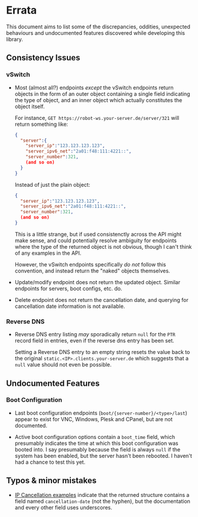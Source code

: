 # Errata

This document aims to list some of the discrepancies, oddities, unexpected behaviours and undocumented features discovered while developing this library.

## Consistency Issues

### vSwitch
* Most (almost all?) endpoints *except* the vSwitch endpoints return objects in the form of an outer object containing a single field indicating the type of object, and an
  inner object which actually constitutes the object itself.
  
  For instance, `GET https://robot-ws.your-server.de/server/321` will return something like:
  ```json
  {
    "server":{
      "server_ip":"123.123.123.123",
      "server_ipv6_net":"2a01:f48:111:4221::",
      "server_number":321,
      (and so on)
    }
  }
  ```
  Instead of just the plain object:
  ```json
  {
    "server_ip":"123.123.123.123",
    "server_ipv6_net":"2a01:f48:111:4221::",
    "server_number":321,
    (and so on)
  }
  ```
  This is a little strange, but if used consistenctly across the API might make sense, and could potentially resolve ambiguity for endpoints where the type of the 
  returned object is not obvious, though I can't think of any examples in the API.
  
  However, the vSwitch endpoints specifically *do not* follow this convention, and instead return the "naked" objects themselves.
  
* Update/modify endpoint does not return the updated object. Similar endpoints for servers, boot configs, etc. do.

* Delete endpoint does not return the cancellation date, and querying for cancellation date information is not available.

### Reverse DNS
 * Reverse DNS entry listing *may* sporadically return `null` for the `PTR` record field in entries, even if the reverse dns entry has been set.
   
   Setting a Reverse DNS entry to an empty string resets the value back to the original `static.<IP>.clients.your-server.de` which suggests that
   a `null` value should not even be possible.

## Undocumented Features

### Boot Configuration
* Last boot configuration endpoints (`boot/{server-number}/<type>/last`) appear to exist for VNC, Windows, Plesk and CPanel, but are not documented.

* Active boot configuration options contain a `boot_time` field, which presumably indicates the time at which this boot configuration was booted into.
  I say presumably because the field is always `null` if the system has been enabled, but the server hasn't been rebooted. I haven't had a chance to test this yet.


## Typos & minor mistakes
* [IP Cancellation examples](https://robot.hetzner.com/doc/webservice/en.html#get-ip-ip-cancellation) indicate that the returned structure contains a field
  named `cancellation-date` (not the hyphen), but the documentation and every other field uses underscores.
